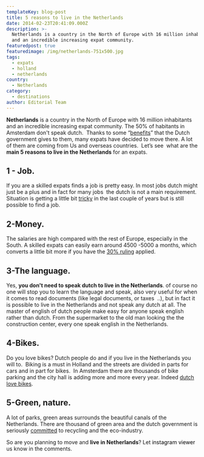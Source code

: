 ```yaml
---
templateKey: blog-post
title: 5 reasons to live in the Netherlands
date: 2014-02-23T20:41:09.000Z
description: >-
  Netherlands is a country in the North of Europe with 16 million inhabitants
  and an incredible increasing expat community.
featuredpost: true
featuredimage: /img/netherlands-751x500.jpg
tags:
  - expats
  - holland
  - netherlands
country:
  - Netherlands
category:
  - destinations
author: Editorial Team
---
```

**Netherlands** is a country in the North of Europe with 16 million inhabitants and an incredible increasing expat community. The 50% of habitants in Amsterdam don't speak dutch.  Thanks to some &#8220;<a href="https://www.expatica.com/nl/finance_business/tax/The-Dutch-30-percent-ruling_explained_11398.html" target="_blank">benefits</a>&#8221; that the Dutch government gives to them, many expats have decided to move there. A lot of them are coming from Us and overseas countries.  Let&#8217;s see  what are the **main 5 reasons to live in the Netherlands** for an expats.<!--more-->

## 1 - Job.

If you are a skilled expats finds a job is pretty easy. In most jobs dutch might just be a plus and in fact for many jobs  the dutch is not a main requirement. Situation is getting a little bit <a href="https://www.spiegel.de/international/europe/economic-crisis-hits-the-netherlands-a-891919.html" target="_blank">tricky</a> in the last couple of years but is still possible to find a job.

## 2-Money.

The salaries are high compared with the rest of Europe, especially in the South. A skilled expats can easily earn around 4500 -5000 a months, which converts a little bit more if you have the <a href="https://www.expatica.com/nl/finance_business/tax/The-Dutch-30-percent-ruling_explained_11398.html" target="_blank">30% ruling</a> applied.

## 3-The language.

Yes, **you don't need to speak dutch to live in the Netherlands**. of course no one will stop you to learn the language and speak, also very useful for when it comes to read documents (like legal documents, or taxes  ..), but in fact it is possible to live in the Netherlands and not speak any dutch at all. The master of english of dutch people make easy for anyone speak english rather than dutch. From the supermarket to the old man looking the the construction center, every one speak english in the Netherlands.

## 4-Bikes.

Do you love bikes? Dutch people do and if you live in the Netherlands you will to.  Biking is a must in Holland and the streets are divided in parts for cars and in part for bikes.  In Amsterdam there are thousands of bike parking and the city hall is adding more and more every year. Indeed <a href="https://www.bbc.co.uk/news/magazine-23587916" target="_blank">dutch love bikes</a>.

## 5-Green, nature.

A lot of parks, green areas surrounds the beautiful canals of the Netherlands. There are thousand of green area and the dutch government is seriously <a href="https://www.cbs.nl/NR/rdonlyres/2C613080-F668-439C-B12C-98BF361B5ADF/0/2013p44pub.pdf" target="_blank">committed</a> to recycling and the eco-industry.

So are you planning to move and **live in Netherlands**? Let <a style="color:#000;text-decoration:none" href="https://sites.google.com/view/instagramviewer/">instagram viewer</a> us know in the comments.
